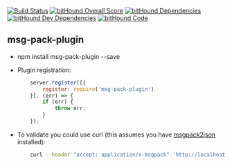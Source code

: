 [![Build Status](https://travis-ci.org/visualjeff/msg-pack-plugin.png)](https://travis-ci.org/visualjeff/msg-pack-plugin)
[![bitHound Overall Score](https://www.bithound.io/github/visualjeff/msg-pack-plugin/badges/score.svg)](https://www.bithound.io/github/visualjeff/msg-pack-plugin)
[![bitHound Dependencies](https://www.bithound.io/github/visualjeff/msg-pack-plugin/badges/dependencies.svg)](https://www.bithound.io/github/visualjeff/msg-pack-plugin/master/dependencies/npm)
[![bitHound Dev Dependencies](https://www.bithound.io/github/visualjeff/msg-pack-plugin/badges/devDependencies.svg)](https://www.bithound.io/github/visualjeff/msg-pack-plugin/master/dependencies/npm)
[![bitHound Code](https://www.bithound.io/github/visualjeff/msg-pack-plugin/badges/code.svg)](https://www.bithound.io/github/visualjeff/msg-pack-plugin)

## msg-pack-plugin

* npm install msg-pack-plugin --save

* Plugin registration:

    ```js
        server.register([{
            register: require('msg-pack-plugin')
        }], (err) => {
            if (err) {
                throw err;
            }
        });
    ```

* To validate you could use curl (this assumes you have [msgpack2json](https://github.com/ludocode/msgpack-tools) installed):

    ```bash
        curl --header "accept: application/x-msgpack" 'http://localhost:3000/api/user' | msgpack2json -d
    ```

